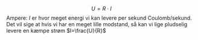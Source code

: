 $$U=R\cdot I$$
Ampere: $I$ er hvor meget energi vi kan levere per sekund Coulomb/sekund.
Det vil sige at hvis vi har en meget lille modstand, så kan vi lige pludselig levere en kæmpe strøm $I=\frac{U}{R}$


